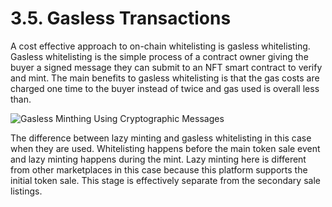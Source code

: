 # 3.5. Gasless Transactions

A cost effective approach to on-chain whitelisting is gasless whitelisting. Gasless whitelisting is the simple process of a contract owner giving the buyer a signed message they can submit to an NFT smart contract to verify and mint. The main benefits to gasless whitelisting is that the gas costs are charged one time to the buyer instead of twice and gas used is overall less than.

![Gasless Minthing Using Cryptographic Messages](https://user-images.githubusercontent.com/120378/154844159-f12ab4a2-2fea-4e6c-8b17-7dd62796a172.png)

The difference between lazy minting and gasless whitelisting in this case when they are used. Whitelisting happens before the main token sale event and lazy minting happens during the mint. Lazy minting here is different from other marketplaces in this case because this platform supports the initial token sale. This stage is effectively separate from the secondary sale listings.
